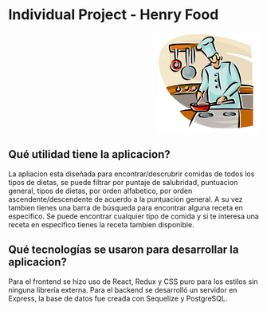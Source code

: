 # Individual Project - Henry Food

<p align="right">
  <img height="200" src="./cooking.png" />
</p>

## Qué utilidad tiene la aplicacion?

La apliacion esta diseñada para encontrar/descrubrir comidas de todos los tipos de dietas, se puede filtrar por puntaje de salubridad, puntuacion general, tipos
de dietas, por orden alfabetico, por orden ascendente/descendente de acuerdo a la puntuacion general. A su vez tambien tienes una barra de búsqueda para encontrar alguna receta en especifico. Se puede encontrar cualquier tipo de comida y si te interesa una receta en especifico tienes la receta tambien disponible.

## Qué tecnologías se usaron para desarrollar la aplicacion? 

Para el frontend se hizo uso de React, Redux y CSS puro para los estilos sin ninguna librería externa. Para el backend se desarrolló un servidor en Express, la base de datos fue creada con Sequelize y PostgreSQL.
